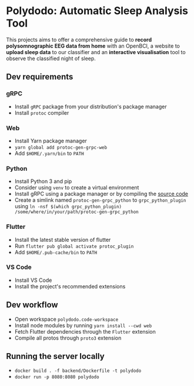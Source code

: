 # Polydodo: Automatic Sleep Analysis Tool

This projects aims to offer a comprehensive guide to **record polysomnographic EEG data from home** with an OpenBCI, a website to **upload sleep data** to our classifier and an **interactive visualisation** tool to observe the classified night of sleep.

## Dev requirements

### gRPC

- Install `gRPC` package from your distribution's package manager
- Install `protoc` compiler

### Web

- Install Yarn package manager
- `yarn global add protoc-gen-grpc-web`
- Add `$HOME/.yarn/bin` to `PATH`

### Python

- Install Python 3 and pip
- Consider using `venv` to create a virtual environment
- Install gRPC using a package manager or by compiling the [source code](https://github.com/grpc/grpc)
- Create a simlink named `protoc-gen-grpc_python` to `grpc_python_plugin` using `ln -nsf $(which grpc_python_plugin) /some/where/in/your/path/protoc-gen-grpc_python`

### Flutter

- Install the latest stable version of flutter
- Run `flutter pub global activate protoc_plugin`
- Add `$HOME/.pub-cache/bin` to `PATH`

### VS Code

- Install VS Code
- Install the project's recommended extensions

## Dev workflow

- Open workspace `polydodo.code-workspace`
- Install node modules by running `yarn install --cwd web`
- Fetch Flutter dependencies through the `Flutter` extension
- Compile all protos through `proto3` extension

## Running the server locally

- `docker build . -f backend/Dockerfile -t polydodo`
- `docker run -p 8080:8080 polydodo`

